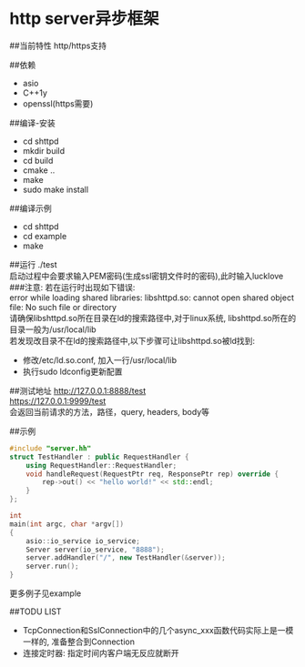 http server异步框架
===================

##当前特性
http/https支持

##依赖
- asio  
- C++1y  
- openssl(https需要)  

##编译-安装
- cd shttpd  
- mkdir build  
- cd build  
- cmake ..  
- make  
- sudo make install

##编译示例
- cd shttpd  
- cd example  
- make  

##运行
./test  
启动过程中会要求输入PEM密码(生成ssl密钥文件时的密码),此时输入lucklove  
###注意:
若在运行时出现如下错误:  
error while loading shared libraries: libshttpd.so: cannot open shared object file: No such file or directory  
请确保libshttpd.so所在目录在ld的搜索路径中,对于linux系统, libshttpd.so所在的目录一般为/usr/local/lib  
若发现改目录不在ld的搜索路径中,以下步骤可让libshttpd.so被ld找到:  
- 修改/etc/ld.so.conf, 加入一行/usr/local/lib  
- 执行sudo ldconfig更新配置  

##测试地址
http://127.0.0.1:8888/test  
https://127.0.0.1:9999/test  
会返回当前请求的方法，路径，query, headers, body等

##示例
```c++
#include "server.hh"
struct TestHandler : public RequestHandler {
	using RequestHandler::RequestHandler;
	void handleRequest(RequestPtr req, ResponsePtr rep) override {
		rep->out() << "hello world!" << std::endl;
	}
};

int
main(int argc, char *argv[])
{
	asio::io_service io_service;
	Server server(io_service, "8888");
	server.addHandler("/", new TestHandler(&server));
	server.run();
}
```
更多例子见example

##TODU LIST
- TcpConnection和SslConnection中的几个async_xxx函数代码实际上是一模一样的, 准备整合到Connection
- 连接定时器: 指定时间内客户端无反应就断开
